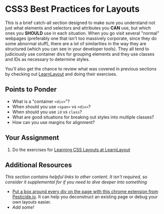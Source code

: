 # CSS3 Best Practices for Layouts

This is a brief catch-all section designed to make sure you understand not just what elements and selectors and attributes you **CAN** use, but which ones you **SHOULD** use in each situation.  When you go visit several "normal" webpages (preferably one that isn't too massively corporate, since they do some abnormal stuff), there are a lot of similarities in the way they are structured (which you can see in your developer tools).  They all tend to judiciously use container divs for grouping elements and they use classes and IDs as necessary to determine styles.

You'll also get the chance to review what was covered in previous sections by checking out [LearnLayout](http://www.learnlayout.com) and doing their exercises.

## Points to Ponder

* What is a "container `<div>`"?
* When should you use `<span>` vs `<div>`?
* When should you use `id` vs `class`?
* What are good situations for breaking out styles into multiple classes?
* How can you use margins for alignment?

## Your Assignment

1. Do the exercises for [Learning CSS Layouts at LearnLayout](http://learnlayout.com/)

## Additional Resources

*This section contains helpful links to other content. It isn't required, so consider it supplemental for if you need to dive deeper into something*

* [Put a box around every div on the page with this chrome extension from Pesticide.io](http://pesticide.io/).  It can help you deconstruct an existing page or debug your own layouts easier.
* *Add some!*
